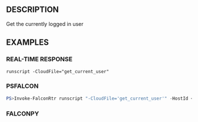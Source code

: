 ## DESCRIPTION
Get the currently logged in user

## EXAMPLES

### REAL-TIME RESPONSE
```
runscript -CloudFile="get_current_user"
```
### PSFALCON
```powershell
PS>Invoke-FalconRtr runscript "-CloudFile='get_current_user'" -HostId <id>, <id>
```
### FALCONPY